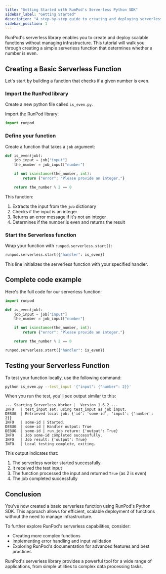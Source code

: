 ```yaml
---
title: "Getting Started with RunPod's Serverless Python SDK"
sidebar_label: "Getting Started"
description: "A step-by-step guide to creating and deploying serverless functions using RunPod's Python SDK"
sidebar_position: 1
---
```



RunPod's serverless library enables you to create and deploy scalable functions without managing infrastructure.
This tutorial will walk you through creating a simple serverless function that determines whether a number is even.

## Creating a Basic Serverless Function

Let's start by building a function that checks if a given number is even.

### Import the RunPod library

Create a new python file called `is_even.py`.

Import the RunPod library:

```python
import runpod
```

### Define your function

Create a function that takes a `job` argument:

```python
def is_even(job):
    job_input = job["input"]
    the_number = job_input["number"]

    if not isinstance(the_number, int):
        return {"error": "Please provide an integer."}

    return the_number % 2 == 0
```

This function:

1. Extracts the input from the `job` dictionary
2. Checks if the input is an integer
3. Returns an error message if it's not an integer
4. Determines if the number is even and returns the result

### Start the Serverless function

Wrap your function with `runpod.serverless.start()`:

```python
runpod.serverless.start({"handler": is_even})
```

This line initializes the serverless function with your specified handler.

## Complete code example

Here's the full code for our serverless function:

```python
import runpod

def is_even(job):
    job_input = job["input"]
    the_number = job_input["number"]

    if not isinstance(the_number, int):
        return {"error": "Please provide an integer."}

    return the_number % 2 == 0

runpod.serverless.start({"handler": is_even})
```

## Testing your Serverless Function

To test your function locally, use the following command:

```bash
python is_even.py --test_input '{"input": {"number": 2}}'
```

When you run the test, you'll see output similar to this:

```plaintext
--- Starting Serverless Worker |  Version 1.6.2 ---
INFO   | test_input set, using test_input as job input.
DEBUG  | Retrieved local job: {'id': 'some-id', 'input': {'number': 2}}
INFO   | some-id | Started.
DEBUG  | some-id | Handler output: True
DEBUG  | some-id | run_job return: {'output': True}
INFO   | Job some-id completed successfully.
INFO   | Job result: {'output': True}
INFO   | Local testing complete, exiting.
```

This output indicates that:

1. The serverless worker started successfully
2. It received the test input
3. The function processed the input and returned `True` (as 2 is even)
4. The job completed successfully

## Conclusion

You've now created a basic serverless function using RunPod's Python SDK. This approach allows for efficient, scalable deployment of functions without the need to manage infrastructure.

To further explore RunPod's serverless capabilities, consider:

- Creating more complex functions
- Implementing error handling and input validation
- Exploring RunPod's documentation for advanced features and best practices

RunPod's serverless library provides a powerful tool for a wide range of applications, from simple utilities to complex data processing tasks.

